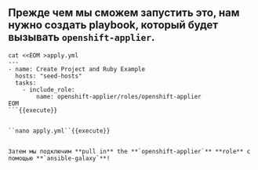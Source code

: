 ## Прежде чем мы сможем запустить это, нам нужно создать **playbook**, который будет вызывать **`openshift-applier`**.

```
cat <<EOM >apply.yml
---
- name: Create Project and Ruby Example 
  hosts: "seed-hosts"
  tasks:
    - include_role:
        name: openshift-applier/roles/openshift-applier
EOM
```{{execute}} 


``nano apply.yml``{{execute}}


Затем мы подключим **pull in** the **`openshift-applier`** **role** с помощью **`ansible-galaxy`**!
